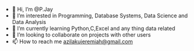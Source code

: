 - 👋 Hi, I’m @P.Jay
- 👀 I’m interested in Programming, Database Systems, Data Science and Data Analysis
- 🌱 I’m currently learning Python,C,Excel and any thing data related
- 💞️ I’m looking to collaborate on projects with other users
- 📫 How to reach me azilakujeremiah@gmail.com

<!---
P-Jay-C/P-Jay-C is a ✨ special ✨ repository because its `README.md` (this file) appears on your GitHub profile.
You can click the Preview link to take a look at your changes.
--->
